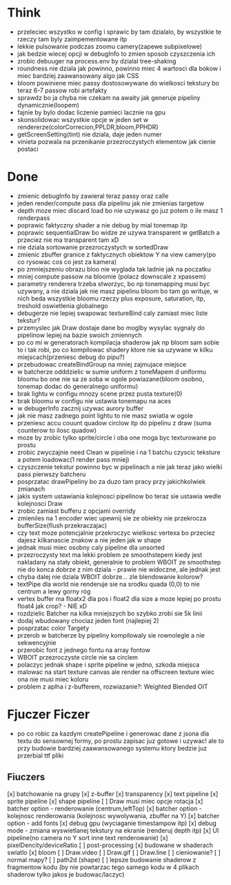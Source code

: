 # Think

- przeleciec wszystko w config i sprawic by tam dzialalo, by wszystkie te rzeczy tam byly zaimpementowane itp
- lekkie pulsowanie podczas zoomu camery(zapewe subpixelowe)
- jak bedzie wiecej opcji w debugInfo to zmien sposob czyszczenia ich
- zrobic debuuger na process.env by dzialal tree-shaking
- roundness nie dziala jak powinno, powinno miec 4 wartosci dla bokow i miec bardziej zaawansowany algo jak CSS
- bloom powiniene miec passy dostosowywane do wielkosci tekstury bo teraz 6-7 passow robi artefakty
- sprawdz bo ja chyba nie czekam na awaity jak generuje pipeliny dynamicznie(loopem)
- fajnie by bylo dodac liczenie pamieci lacznie na gpu
- skonsolidowac wszystkie opcje w jeden set w rendererze(colorCorrecion,PPLDR,bloom,PPHDR)
- getScreenSetting(tint) nie dziala, daje jeden numer
- vinieta pozwala na przenikanie przezroczystych elementow jak cienie postaci

# Done

- zmienic debugInfo by zawieral teraz passy oraz calle
- jeden render/compute pass dla pipelinu jak nie zmienias targetow
- depth moze miec discard load bo nie uzywasz go juz potem o ile masz 1 renderpass
- poprawic faktyczny shader a nie debug by mial tonemap itp
- poprawic sequentialDraw bo widze ze uzywa transparent w getBatch a przeciez nie ma transparent tam xD
- nie dziala sortowanie przezroczystych w sortedDraw
- zmienic zbuffer granice z faktycznych obiektow Y na view camery(po co rysowac cos co jest za kamera)
- po zmniejszeniu obrazu bloo nie wyglada tak ladnie jak na poczatku
- mniej compute passow na bloomie (polacz downscale z xpassem)
- parametry renderera trzeba stworzyc, bo np tonemapping musi byc uzywany, a nie dziala jak nie masz pipelinu bloom bo tam go writuje, w nich beda wszystkie bloomu rzeczy plus exposure, saturation, itp, treshold oswietlenia globalnego
- debugerze nie lepiej swapowac textureBind caly zamiast miec liste tekstur?
- przemyslec jak Draw dostaje dane bo moglby wysylac sygnaly do pipelinow lepiej na bazie swoich zmiennych
- po co mi w generatorach kompilacja shaderow jak np bloom sam sobie to i tak robi, po co kompilowac shadery ktore nie sa uzywane w kilku miejscach(przeniesc debug do pipu?)
- przebudowac createBindGroup na mniej zajmujace miejsce
- w batcherze odddzielic w sumie uniform z toneMapem d uniformu bloomu bo one nie sa ze soba w ogole powiazane(bloom osobno, tonemap dodac do generalnego uniformu)
- brak lightu w configu mnozy scene przez pusta texture(0)
- brak bloomu w configu nie ustawia tonemapu na aces
- w debugerInfo zacznij uzywac aurory buffer
- jak nie masz zadnego point lightu to nie masz swiatla w ogole
- przeniesc accu couunt quadow circlow itp do pipelinu z draw (suma counterow to ilosc quadow)
- moze by zrobic tylko sprite/circle i oba one moga byc texturowane po prostu
- zrobic zwyczajnie need Clean w pipelinie i na 1 batchu czyscic teksture a potem loadowac(1 render pass mniej)
- czyszczenie tekstur powinno byc w pipelinach a nie jak teraz jako wielki pass pierwszy batcheru
- posprzatac drawPipeliny bo za duzo tam pracy przy jakichkolwiek zmianach
- jakis system ustawiania kolejnosci pipelinow bo teraz sie ustawia wedle kolejnosci Draw
- zrobic zamiast bufferu z opcjami overridy
- zmieniles na 1 encoder wiec upewnij sie ze obiekty nie przekrocza bufferSize(flush przekraczajac)
- czy text moze potencjalnie przekroczyc wielkosc vertexa bo przeciez dajesz kilkanascie znakow a nie jeden jak w shape
- jednak musi miec osobny caly pipeline dla unsorted
- przezroczysty text ma lekki problem ze smoothstepem kiedy jest nakladany na stały obiekt, generalnie to problem WBOIT ze smoothstep nie do konca dobrze z nim dziala - prawie nie widoczne, ale jednak jest
- chyba dalej nie dziala WBOIT dobrze... zle blendowanie kolorow?
- textPipe dla world nie renderuje sie na srodku quada (0,0) to nie centrum a lewy gorny róg
- vertex buffer ma floatx2 dla pos i float2 dla size a moze lepiej po prostu float4 jak crop? - NIE xD
- rozdzielic Batcher na kilka mniejszych bo szybko zrobi sie 5k linii
- dodaj wbudowany chociaz jeden font (najlepiej 2)
- posprzatac color Targety
- przerob w batcherze by pipeliny kompilowaly sie rownolegle a nie sekwencyjnie
- przerobic font z jednego fontu na array fontow
- WBOIT przezroczyste circle nie sa circlem
- polaczyc jednak shape i sprite pipeline w jedno, szkoda miejsca
- malowac na start texture canvas ale render na offscreen texture wiec ona nie musi miec koloru
- problem z aplha i z-bufferem, rozwiazanie?: Weighted Blended OIT

# Fjuczer Ficzer

- po co robic za kazdym createPipeline i generowac dane z jsona dla textu do sensownej formy, po prostu zapisac juz gotowe i uzywac! ale to przy budowie bardziej zaawansowanego systemu ktory bedzie juz przerbial ttf pliki

## Fiuczers

[x] batchowanie na grupy
[x] z-buffer
[x] transparency
[x] text pipeline
[x] sprite pipeline
[x] shape pipeline
[ ] Draw musi miec opcje rotacja
[x] batcher option - renderowanie (centrum,leftTop)
[x] batcher option - kolejnosc renderowania (kolejnosc wywolywania, zbuffer na Y)
[x] batcher option - add fonts
[x] debug gpu (wyciaganie timestampow itp)
[x] debug mode - zmiana wyswietlanej tekstury na ekranie (renderuj depth itp)
[x] UI pipeline(no camera no Y sort inne text renderowanie)
[x] pixelDencity/deviceRatio
[ ] post-processing
[x] budowane w shaderach swiatlo
[x] bloom
[ ] Draw.video
[ ] Draw.gif
[ ] Draw.line
[ ] cieniowanie?
[ ] normal mapy?
[ ] path2d (shape)
[ ] lepsze budowanie shaderow z fragmentow kodu (by nie powtarzac tego samego kodu w 4 plikach shaderow tylko jakos je budowac/laczyc)
